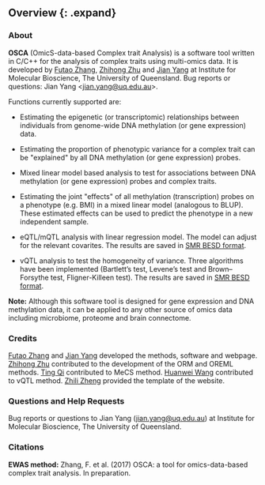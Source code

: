 ## Overview {: .expand}

### About

**OSCA** (OmicS-data-based Complex trait Analysis) is a software tool
written in C/C++ for the analysis of complex traits using multi-omics
data. It is developed by [Futao Zhang](http://researchers.uq.edu.au/researcher/12709), [Zhihong Zhu](http://researchers.uq.edu.au/researcher/3051) and [Jian Yang](http://researchers.uq.edu.au/researcher/2713) at Institute for Molecular Bioscience, The University of Queensland. Bug reports or questions: Jian Yang <<jian.yang@uq.edu.au>\>.

Functions currently supported are:

-   Estimating the epigenetic (or transcriptomic) relationships between individuals from genome-wide DNA methylation (or gene expression) data.

-   Estimating the proportion of phenotypic variance for a complex trait can be "explained" by all DNA methylation (or gene expression) probes.

-   Mixed linear model based analysis to test for associations between DNA methylation (or gene expression) probes and complex traits.

-   Estimating the joint "effects" of all methylation (transcription) probes on a phenotype (e.g. BMI) in a mixed linear model (analogous to BLUP). These estimated effects can be used to predict the phenotype in a new independent sample.

-   eQTL/mQTL analysis with linear regression model. The model can adjust for the relevant covarites. The results are saved in [SMR BESD format](http://cnsgenomics.com/software/smr/#DataManagement).

-   vQTL analysis to test the homogeneity of variance. Three algorithms have been implemented (Bartlett’s test, Levene’s test and Brown–Forsythe test, Fligner-Killeen test). The results are saved in [SMR BESD format](http://cnsgenomics.com/software/smr/#DataManagement).

**Note:** Although this software tool is designed for gene expression and DNA methylation data, it can be applied to any other source of omics data including microbiome, proteome and brain connectome.


### Credits 

[Futao Zhang](http://researchers.uq.edu.au/researcher/12709) and [Jian Yang](http://researchers.uq.edu.au/researcher/2713) developed the methods, software and webpage. [Zhihong Zhu](http://researchers.uq.edu.au/researcher/3051) contributed to the development of the ORM and OREML methods. [Ting Qi](http://researchers.uq.edu.au/researcher/15871) contributed to MeCS method. [Huanwei Wang](mailto:huanwei.wang@imb.uq.edu.au) contributed to vQTL method. [Zhili Zheng](mailto:zhili.zheng@imb.uq.edu.au) provided the template of the website.


### Questions and Help Requests 
Bug reports or questions to Jian Yang (<jian.yang@uq.edu.au>) at
Institute for Molecular Bioscience, The University of Queensland.


### Citations 

**EWAS method:**
Zhang, F. et al. (2017) OSCA: a tool for omics-data-based complex trait
analysis. In preparation.


